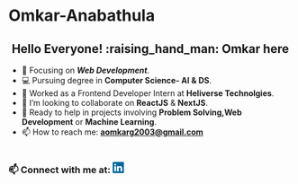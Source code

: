 # Omkar-Anabathula
<h2 align="center">Hello Everyone! :raising_hand_man: Omkar here </h2>


- :orange_book: Focusing on ***Web Development***.
- :computer: Pursuing degree in **Computer Science- AI & DS**.
- :telescope: Worked as a Frontend Developer Intern at **Heliverse Technolgies**.
- :two_men_holding_hands: I’m looking to collaborate on **ReactJS** & **NextJS**.
- 💁 Ready to help in projects involving **Problem Solving,Web Development** or **Machine Learning**.
- 📫 How to reach me: **aomkarg2003@gmail.com**
<h1></h1>



</a>
<span>
  <h3 >📫 Connect with me at: <a href="https://www.linkedin.com/in/omkar-a-770457134/"><img width=20px src="linkedin.svg" width=40></a></h3>
  
 </span>
  &nbsp&nbsp
 
 
